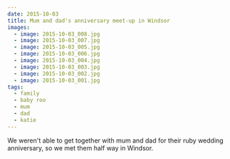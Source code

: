 ```yaml
---
date: 2015-10-03
title: Mum and dad's anniversary meet-up in Windsor
images:
  - image: 2015-10-03_008.jpg
  - image: 2015-10-03_007.jpg
  - image: 2015-10-03_005.jpg
  - image: 2015-10-03_006.jpg
  - image: 2015-10-03_004.jpg
  - image: 2015-10-03_003.jpg
  - image: 2015-10-03_002.jpg
  - image: 2015-10-03_001.jpg
tags:
  - family
  - baby roo
  - mum
  - dad
  - katie
---
```

We weren't able to get together with mum and dad for their ruby wedding anniversary, so we met them half way in Windsor.